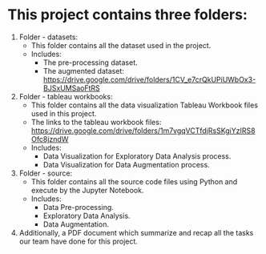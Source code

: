 <!-- Instruction to read this project -->

# This project contains three folders:

1. Folder - datasets:
   - This folder contains all the dataset used in the project.
   - Includes:
     - The pre-processing dataset.
     - The augmented dataset: https://drive.google.com/drive/folders/1CV_e7crQkUPiUWbOx3-BJSxUMSaoFtRS
2. Folder - tableau workbooks:
   - This folder contains all the data visualization Tableau Workbook files used in this project.
   - The links to the tableau workbook files: https://drive.google.com/drive/folders/1m7vgqVCTfdjRsSKgiYzIRS8Ofc8jzndW
   - Includes:
     - Data Visualization for Exploratory Data Analysis process.
     - Data Visualization for Data Augmentation process.
3. Folder - source:
   - This folder contains all the source code files using Python and execute by the Jupyter Notebook.
   - Includes:
     - Data Pre-processing.
     - Exploratory Data Analysis.
     - Data Augmentation.
4. Additionally, a PDF document which summarize and recap all the tasks our team have done for this project.

